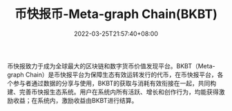 ﻿---
weight: 
title: "币快报币-Meta-graph Chain(BKBT)"
description: "币快报致力于成为全球最大的区块链和数字货币价值发现平台"
date: 2022-03-25T21:57:40+08:00
lastmod: 2022-03-25T16:45:40+08:00
draft: false
authors: ["Metabd"]
featuredImage: "bikuaibaobi-meta-graph-chainbkbt.webp"
link: ""
tags: ["数字代币","币快报币-Meta-graph Chain(BKBT)"]
categories: ["navigation"]
navigation: ["数字代币"]
lightgallery: true
toc: true
pinned: false
recommend: false
recommend1: false
---
币快报致力于成为全球最大的区块链和数字货币价值发现平台。BKBT（Meta-graph Chain）是币快报平台为保障生态有效运转发行的代币，在币快报平台，各个参与者通过数据的分享与使用，BKBT的获取与消耗有效衔接在一起，共同构建、完善币快报生态系统。用户在系统内所有活跃、增长和创作行为，均能获得激励收益；在系统内，激励收益由BKBT进行结算。
